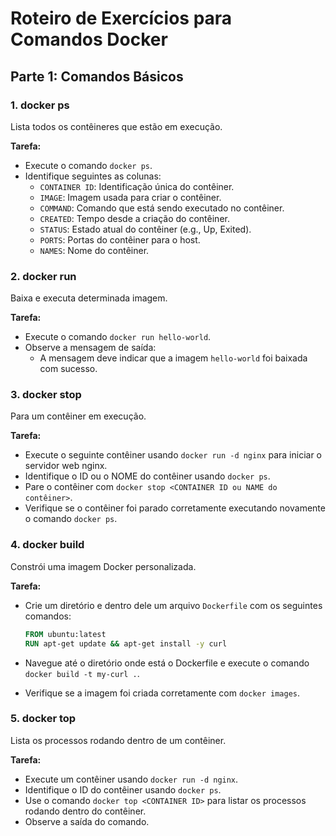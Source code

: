# Roteiro de Exercícios para Comandos Docker

## Parte 1: Comandos Básicos

### 1. docker ps

Lista todos os contêineres que estão em execução.

**Tarefa:**
- Execute o comando `docker ps`.
- Identifique seguintes as colunas:
    - `CONTAINER ID`: Identificação única do contêiner.
    - `IMAGE`: Imagem usada para criar o contêiner.
    - `COMMAND`: Comando que está sendo executado no contêiner.
    - `CREATED`: Tempo desde a criação do contêiner.
    - `STATUS`: Estado atual do contêiner (e.g., Up, Exited).
    - `PORTS`: Portas do contêiner para o host.
    - `NAMES`: Nome do contêiner.

### 2. docker run
 Baixa e executa determinada imagem.

**Tarefa:**
- Execute o comando `docker run hello-world`.
- Observe a mensagem de saída:
    - A mensagem deve indicar que a imagem `hello-world` foi baixada com sucesso.

### 3. docker stop
Para um contêiner em execução.

**Tarefa:**
- Execute o seguinte contêiner usando `docker run -d nginx` para iniciar o servidor web nginx.
- Identifique o ID ou o NOME do contêiner usando `docker ps`.
- Pare o contêiner com `docker stop <CONTAINER ID ou NAME do contêiner>`.
- Verifique se o contêiner foi parado corretamente executando novamente o comando `docker ps`.

### 4. docker build
Constrói uma imagem Docker personalizada.

**Tarefa:**
- Crie um diretório e dentro dele um arquivo `Dockerfile` com os seguintes comandos:
  
    ```Dockerfile
    FROM ubuntu:latest
    RUN apt-get update && apt-get install -y curl
    ```

- Navegue até o diretório onde está o Dockerfile e execute o comando `docker build -t my-curl .`.
- Verifique se a imagem foi criada corretamente com `docker images`.

### 5. docker top
Lista os processos rodando dentro de um contêiner.

**Tarefa:**
- Execute um contêiner usando `docker run -d nginx`.
- Identifique o ID do contêiner usando `docker ps`.
- Use o comando `docker top <CONTAINER ID>` para listar os processos rodando dentro do contêiner.
- Observe a saída do comando.
